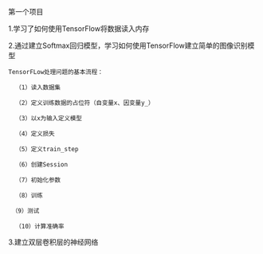 第一个项目

1.学习了如何使用TensorFlow将数据读入内存

2.通过建立Softmax回归模型，学习如何使用TensorFlow建立简单的图像识别模型
    
    TensorFLow处理问题的基本流程：
      
      （1）读入数据集
      
      （2）定义训练数据的占位符（自变量x、因变量y_）
      
      （3）以x为输入定义模型
      
      （4）定义损失
      
      （5）定义train_step
      
      （6）创建Session
      
      （7）初始化参数
      
      （8）训练
     
     （9）测试
      
      （10）计算准确率
      
3.建立双层卷积层的神经网络

